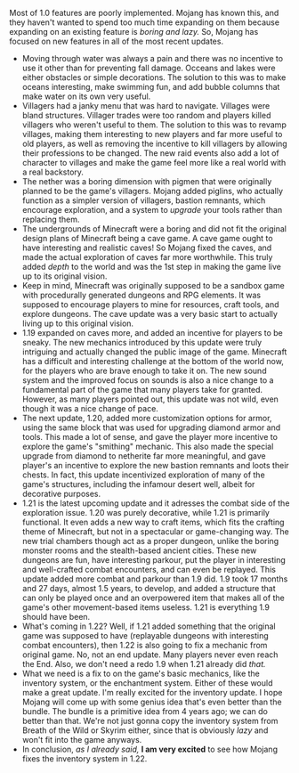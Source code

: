 Most of 1.0 features are poorly implemented. Mojang has known this, and they haven't wanted to spend too much time expanding on them because expanding on an existing feature is _boring and lazy._ So, Mojang has focused on new features in all of the most recent updates.
* Moving through water was always a pain and there was no incentive to use it other than for preventing fall damage. Occeans and lakes were either obstacles or simple decorations. The solution to this was to make oceans interesting, make swimming fun, and add bubble columns that make water on its own very useful.
* Villagers had a janky menu that was hard to navigate. Villages were bland structures. Villager trades were too random and players killed villagers who weren't useful to them. The solution to this was to revamp villages, making them interesting to new players and far more useful to old players, as well as removing the incentive to kill villagers by allowing their professions to be changed. The new raid events also add a lot of character to villages and make the game feel more like a real world with a real backstory.
* The nether was a boring dimension with pigmen that were originally planned to be the game's villagers. Mojang added piglins, who actually function as a simpler version of villagers, bastion remnants, which encourage exploration, and a system to _upgrade_ your tools rather than replacing them.
* The undergrounds of Minecraft were a boring and did not fit the original design plans of Minecraft being a cave game. A cave game ought to have interesting and realistic caves! So Mojang fixed the caves, and made the actual exploration of caves far more worthwhile. This truly added _depth_ to the world and was the 1st step in making the game live up to its original vision.
* Keep in mind, Minecraft was originally supposed to be a sandbox game with procedurally generated dungeons and RPG elements. It was supposed to encourage players to mine for resources, craft tools, and explore dungeons. The cave update was a very basic start to actually living up to this original vision.
* 1.19 expanded on caves more, and added an incentive for players to be sneaky. The new mechanics introduced by this update were truly intriguing and actually changed the public image of the game. Minecraft has a difficult and interesting challenge at the bottom of the world now, for the players who are brave enough to take it on. The new sound system and the improved focus on sounds is also a nice change to a fundamental part of the game that many players take for granted. However, as many players pointed out, this update was not wild, even though it was a nice change of pace.
* The next update, 1.20, added more customization options for armor, using the same block that was used for upgrading diamond armor and tools. This made a lot of sense, and gave the player more incentive to explore the game's "smithing" mechanic. This also made the special upgrade from diamond to netherite far more meaningful, and gave player's an incentive to explore the new bastion remnants and loots their chests. In fact, this update incentivized exploration of many of the game's structures, including the infamour desert well, albeit for decorative purposes.
* 1.21 is the latest upcoming update and it adresses the combat side of the exploration issue. 1.20 was purely decorative, while 1.21 is primarily functional. It even adds a new way to craft items, which fits the crafting theme of Minecraft, but not in a spectacular or game-changing way. The new trial chambers though act as a proper dungeon, unlike the boring monster rooms and the stealth-based ancient cities. These new dungeons are fun, have interesting parkour, put the player in interesting and well-crafted combat encounters, and can even be replayed. This update added more combat and parkour than 1.9 did. 1.9 took 17 months and 27 days, almost 1.5 years, to develop, and added a structure that can only be played once and an overpowered item that makes all of the game's other movement-based items useless. 1.21 is everything 1.9 should have been.
* What's coming in 1.22? Well, if 1.21 added something that the original game was supposed to have (replayable dungeons with interesting combat encounters), then 1.22 is also going to fix a mechanic from original game. No, not an end update. Many players never even reach the End. Also, we don't need a redo 1.9 when 1.21 already did _that._
* What we need is a fix to on the game's basic mechanics, like the inventory system, or the enchantment system. Either of these would make a great update. I'm really excited for the inventory update. I hope Mojang will come up with some genius idea that's even better than the bundle. The bundle is a primitive idea from 4 years ago; we can do better than that. We're not just gonna copy the inventory system from Breath of the Wild or Skyrim either, since that is obviously _lazy_ and won't fit into the game anyways.
* In conclusion, _as I already said,_ **I am very excited** to see how Mojang fixes the inventory system in 1.22.

